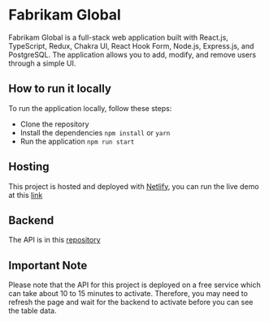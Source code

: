 # Fabrikam Global

Fabrikam Global is a full-stack web application built with React.js, TypeScript, Redux, Chakra UI, React Hook Form, Node.js, Express.js, and PostgreSQL. The application allows you to add, modify, and remove users through a simple UI.

## How to run it locally

To run the application locally, follow these steps:

- Clone the repository
- Install the dependencies `npm install` or `yarn`
- Run the application `npm run start`

## Hosting

This project is hosted and deployed with [Netlify](https://www.netlify.com/), you can run the live demo at this [link](https://fabrikam-global.netlify.app/)

## Backend

The API is in this [repository](https://github.com/timothyrusso/fabrikam-global-webapp)

## Important Note

Please note that the API for this project is deployed on a free service which can take about 10 to 15 minutes to activate. Therefore, you may need to refresh the page and wait for the backend to activate before you can see the table data.
